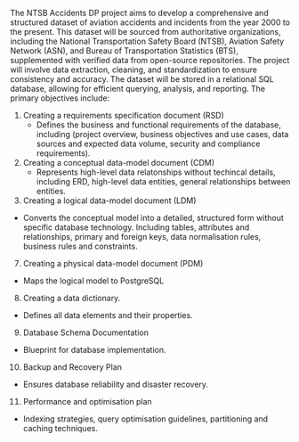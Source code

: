 The NTSB Accidents DP project aims to develop a comprehensive and structured dataset of aviation accidents and incidents from the year 2000 to the present. This dataset will be sourced from authoritative organizations, including the National Transportation Safety Board (NTSB), Aviation Safety Network (ASN), and Bureau of Transportation Statistics (BTS), supplemented with verified data from open-source repositories. The project will involve data extraction, cleaning, and standardization to ensure consistency and accuracy. The dataset will be stored in a relational SQL database, allowing for efficient querying, analysis, and reporting. The primary objectives include:

1. Creating a requirements specification document (RSD)
   - Defines the business and functional requirements of the database, including (project overview, business objectives and
     use cases, data sources and expected data volume, security and compliance requirements).
3. Creating a conceptual data-model document (CDM)
   - Represents high-level data relatonships without techincal details, including ERD, high-level data entities, general
     relationships between entities.
5. Creating a logical data-model document (LDM)
  - Converts the conceptual model into a detailed, structured form without specific database technology. Including tables,
    attributes and relationships, primary and foreign keys, data normalisation rules, business rules and constraints.
7. Creating a physical data-model document (PDM)
- Maps the logical model to PostgreSQL
8. Creating a data dictionary.
- Defines all data elements and their properties.
9. Database Schema Documentation
- Blueprint for database implementation.
10. Backup and Recovery Plan
  - Ensures database reliability and disaster recovery.
11. Performance and optimisation plan
  - Indexing strategies, query optimisation guidelines, partitioning and caching techniques.
